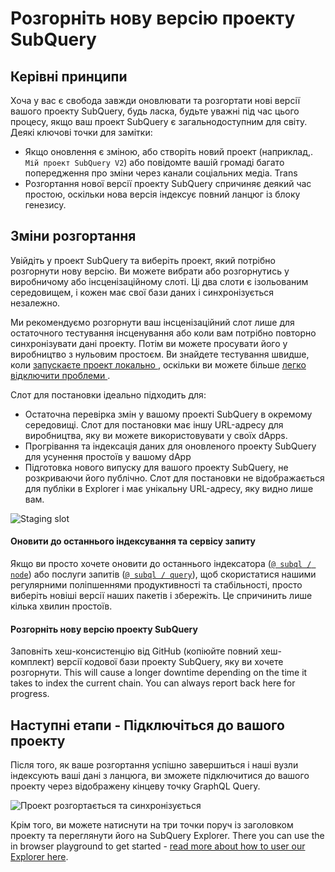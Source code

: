# Розгорніть нову версію проекту SubQuery

## Керівні принципи

Хоча у вас є свобода завжди оновлювати та розгортати нові версії вашого проекту SubQuery, будь ласка, будьте уважні під час цього процесу, якщо ваш проект SubQuery є загальнодоступним для світу. Деякі ключові точки для замітки:
- Якщо оновлення є зміною, або створіть новий проект (наприклад,. ` Мій проект SubQuery V2 `) або повідомте вашій громаді багато попередження про зміни через канали соціальних медіа. Trans
- Розгортання нової версії проекту SubQuery спричиняє деякий час простою, оскільки нова версія індексує повний ланцюг із блоку генезису.

## Зміни розгортання

Увійдіть у проект SubQuery та виберіть проект, який потрібно розгорнути нову версію. Ви можете вибрати або розгорнутись у виробничому або інсценізаційному слоті. Ці два слоти є ізольованим середовищем, і кожен має свої бази даних і синхронізується незалежно.

Ми рекомендуємо розгорнути ваш інсценізаційний слот лише для остаточного тестування інсценування або коли вам потрібно повторно синхронізувати дані проекту. Потім ви можете просувати його у виробництво з нульовим простоєм. Ви знайдете тестування швидше, коли [ запускаєте проект локально ](../run/run.md), оскільки ви можете більше [ легко відключити проблеми ](../tutorials_examples/debug-projects.md).

Слот для постановки ідеально підходить для:
* Остаточна перевірка змін у вашому проекті SubQuery в окремому середовищі. Слот для постановки має іншу URL-адресу для виробництва, яку ви можете використовувати у своїх dApps.
* Прогрівання та індексація даних для оновленого проекту SubQuery для усунення простоїв у вашому dApp
* Підготовка нового випуску для вашого проекту SubQuery, не розкриваючи його публічно. Слот для постановки не відображається для публіки в Explorer і має унікальну URL-адресу, яку видно лише вам.

![Staging slot](/assets/img/staging_slot.png)

#### Оновити до останнього індексування та сервісу запиту

Якщо ви просто хочете оновити до останнього індексатора ([` @ subql / node `](https://www.npmjs.com/package/@subql/node)) або послуги запитів ([` @ subql / query `](https://www.npmjs.com/package/@subql/query)), щоб скористатися нашими регулярними поліпшеннями продуктивності та стабільності, просто виберіть новіші версії наших пакетів і збережіть. Це спричинить лише кілька хвилин простоїв.

#### Розгорніть нову версію проекту SubQuery

Заповніть хеш-консистенцію від GitHub (копіюйте повний хеш-комплект) версії кодової бази проекту SubQuery, яку ви хочете розгорнути. This will cause a longer downtime depending on the time it takes to index the current chain. You can always report back here for progress.

## Наступні етапи - Підключіться до вашого проекту
Після того, як ваше розгортання успішно завершиться і наші вузли індексують ваші дані з ланцюга, ви зможете підключитися до вашого проекту через відображену кінцеву точку GraphQL Query.

![Проект розгортається та синхронізується](/assets/img/projects-deploy-sync.png)

Крім того, ви можете натиснути на три точки поруч із заголовком проекту та переглянути його на SubQuery Explorer. There you can use the in browser playground to get started - [read more about how to user our Explorer here](../query/query.md).
